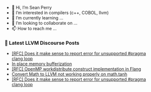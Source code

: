 - 👋 Hi, I’m Sean Perry
- 👀 I’m interested in compilers (c++, COBOL, llvm)
- 🌱 I’m currently learning ...
- 💞️ I’m looking to collaborate on ...
- 📫 How to reach me ...

<!---
s66perry/s66perry is a ✨ special ✨ repository because its `README.md` (this file) appears on your GitHub profile.
You can click the Preview link to take a look at your changes.
--->
### 📕 Latest LLVM Discourse Posts

<!-- DISCOURSE-LLVM:START -->
- [[RFC] Does it make sense to report error for unsupported #pragma clang loop](https://discourse.llvm.org/t/rfc-does-it-make-sense-to-report-error-for-unsupported-pragma-clang-loop/80898#post_2)
- [In place memory bufferization](https://discourse.llvm.org/t/in-place-memory-bufferization/80899#post_1)
- [[RFC] OpenMP workdistribute construct implementation in Flang](https://discourse.llvm.org/t/rfc-openmp-workdistribute-construct-implementation-in-flang/80124#post_8)
- [Convert Math to LLVM not working properly on math.tanh](https://discourse.llvm.org/t/convert-math-to-llvm-not-working-properly-on-math-tanh/80897#post_2)
- [[RFC] Does it make sense to report error for unsupported #pragma clang loop](https://discourse.llvm.org/t/rfc-does-it-make-sense-to-report-error-for-unsupported-pragma-clang-loop/80898#post_1)
<!-- DISCOURSE-LLVM:END -->
